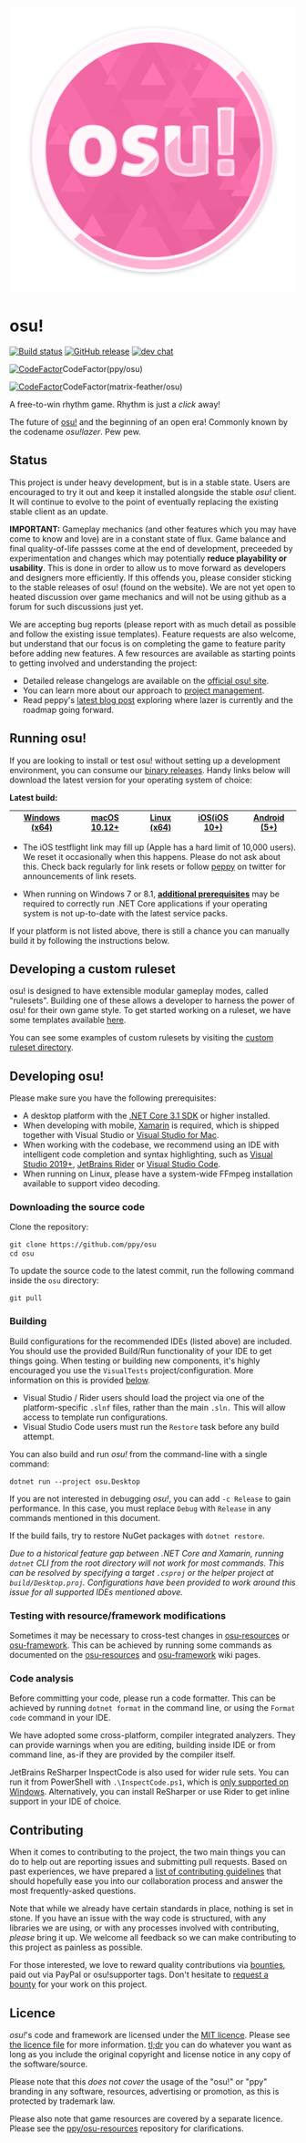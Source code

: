 <p align="center">
  <img width="500px" src="assets/lazer.png">
</p>

# osu!

[![Build status](https://ci.appveyor.com/api/projects/status/u2p01nx7l6og8buh?svg=true)](https://ci.appveyor.com/project/peppy/osu)
[![GitHub release](https://img.shields.io/github/release/ppy/osu.svg)]()
[![dev chat](https://discordapp.com/api/guilds/188630481301012481/widget.png?style=shield)](https://discord.gg/ppy)


[![CodeFactor](https://www.codefactor.io/repository/github/ppy/osu/badge)](https://www.codefactor.io/repository/github/ppy/osu)CodeFactor(ppy/osu)

[![CodeFactor](https://www.codefactor.io/repository/github/matrix-feather/osu/badge/daily)](https://www.codefactor.io/repository/github/matrix-feather/osu/overview/daily)CodeFactor(matrix-feather/osu)

A free-to-win rhythm game. Rhythm is just a *click* away!

The future of [osu!](https://osu.ppy.sh) and the beginning of an open era! Commonly known by the codename *osu!lazer*. Pew pew.

## Status

This project is under heavy development, but is in a stable state. Users are encouraged to try it out and keep it installed alongside the stable *osu!* client. It will continue to evolve to the point of eventually replacing the existing stable client as an update.

**IMPORTANT:** Gameplay mechanics (and other features which you may have come to know and love) are in a constant state of flux. Game balance and final quality-of-life passses come at the end of development, preceeded by experimentation and changes which may potentially **reduce playability or usability**. This is done in order to allow us to move forward as developers and designers more efficiently. If this offends you, please consider sticking to the stable releases of osu! (found on the website). We are not yet open to heated discussion over game mechanics and will not be using github as a forum for such discussions just yet.

We are accepting bug reports (please report with as much detail as possible and follow the existing issue templates). Feature requests are also welcome, but understand that our focus is on completing the game to feature parity before adding new features. A few resources are available as starting points to getting involved and understanding the project:

- Detailed release changelogs are available on the [official osu! site](https://osu.ppy.sh/home/changelog/lazer).
- You can learn more about our approach to [project management](https://github.com/ppy/osu/wiki/Project-management).
- Read peppy's [latest blog post](https://blog.ppy.sh/a-definitive-lazer-faq/) exploring where lazer is currently and the roadmap going forward.

## Running osu!

If you are looking to install or test osu! without setting up a development environment, you can consume our [binary releases](https://github.com/ppy/osu/releases). Handy links below will download the latest version for your operating system of choice:

**Latest build:**

| [Windows (x64)](https://github.com/ppy/osu/releases/latest/download/install.exe)  | [macOS 10.12+](https://github.com/ppy/osu/releases/latest/download/osu.app.zip) | [Linux (x64)](https://github.com/ppy/osu/releases/latest/download/osu.AppImage) | [iOS(iOS 10+)](https://osu.ppy.sh/home/testflight) | [Android (5+)](https://github.com/ppy/osu/releases/latest/download/sh.ppy.osulazer.apk)
| ------------- | ------------- | ------------- | ------------- | ------------- |

- The iOS testflight link may fill up (Apple has a hard limit of 10,000 users). We reset it occasionally when this happens. Please do not ask about this. Check back regularly for link resets or follow [peppy](https://twitter.com/ppy) on twitter for announcements of link resets.

- When running on Windows 7 or 8.1, **[additional prerequisites](https://docs.microsoft.com/en-us/dotnet/core/install/dependencies?tabs=netcore31&pivots=os-windows)** may be required to correctly run .NET Core applications if your operating system is not up-to-date with the latest service packs.

If your platform is not listed above, there is still a chance you can manually build it by following the instructions below.

## Developing a custom ruleset

osu! is designed to have extensible modular gameplay modes, called "rulesets". Building one of these allows a developer to harness the power of osu! for their own game style. To get started working on a ruleset, we have some templates available [here](https://github.com/ppy/osu-templates).

You can see some examples of custom rulesets by visiting the [custom ruleset directory](https://github.com/ppy/osu/issues/5852).

## Developing osu!

Please make sure you have the following prerequisites:

- A desktop platform with the [.NET Core 3.1 SDK](https://dotnet.microsoft.com/download) or higher installed.
- When developing with mobile, [Xamarin](https://docs.microsoft.com/en-us/xamarin/) is required, which is shipped together with Visual Studio or [Visual Studio for Mac](https://visualstudio.microsoft.com/vs/mac/).
- When working with the codebase, we recommend using an IDE with intelligent code completion and syntax highlighting, such as [Visual Studio 2019+](https://visualstudio.microsoft.com/vs/), [JetBrains Rider](https://www.jetbrains.com/rider/) or [Visual Studio Code](https://code.visualstudio.com/).
- When running on Linux, please have a system-wide FFmpeg installation available to support video decoding.

### Downloading the source code

Clone the repository:

```shell
git clone https://github.com/ppy/osu
cd osu
```

To update the source code to the latest commit, run the following command inside the `osu` directory:

```shell
git pull
```

### Building

Build configurations for the recommended IDEs (listed above) are included. You should use the provided Build/Run functionality of your IDE to get things going. When testing or building new components, it's highly encouraged you use the `VisualTests` project/configuration. More information on this is provided [below](#contributing).

- Visual Studio / Rider users should load the project via one of the platform-specific `.slnf` files, rather than the main `.sln.` This will allow access to template run configurations.
- Visual Studio Code users must run the `Restore` task before any build attempt.

You can also build and run *osu!* from the command-line with a single command:

```shell
dotnet run --project osu.Desktop
```

If you are not interested in debugging *osu!*, you can add `-c Release` to gain performance. In this case, you must replace `Debug` with `Release` in any commands mentioned in this document.

If the build fails, try to restore NuGet packages with `dotnet restore`.

_Due to a historical feature gap between .NET Core and Xamarin, running `dotnet` CLI from the root directory will not work for most commands. This can be resolved by specifying a target `.csproj` or the helper project at `build/Desktop.proj`. Configurations have been provided to work around this issue for all supported IDEs mentioned above._

### Testing with resource/framework modifications

Sometimes it may be necessary to cross-test changes in [osu-resources](https://github.com/ppy/osu-resources) or [osu-framework](https://github.com/ppy/osu-framework). This can be achieved by running some commands as documented on the [osu-resources](https://github.com/ppy/osu-resources/wiki/Testing-local-resources-checkout-with-other-projects) and [osu-framework](https://github.com/ppy/osu-framework/wiki/Testing-local-framework-checkout-with-other-projects) wiki pages.

### Code analysis

Before committing your code, please run a code formatter. This can be achieved by running `dotnet format` in the command line, or using the `Format code` command in your IDE.

We have adopted some cross-platform, compiler integrated analyzers. They can provide warnings when you are editing, building inside IDE or from command line, as-if they are provided by the compiler itself.

JetBrains ReSharper InspectCode is also used for wider rule sets. You can run it from PowerShell with `.\InspectCode.ps1`, which is [only supported on Windows](https://youtrack.jetbrains.com/issue/RSRP-410004). Alternatively, you can install ReSharper or use Rider to get inline support in your IDE of choice.

## Contributing

When it comes to contributing to the project, the two main things you can do to help out are reporting issues and submitting pull requests. Based on past experiences, we have prepared a [list of contributing guidelines](CONTRIBUTING.md) that should hopefully ease you into our collaboration process and answer the most frequently-asked questions.

Note that while we already have certain standards in place, nothing is set in stone. If you have an issue with the way code is structured, with any libraries we are using, or with any processes involved with contributing, *please* bring it up. We welcome all feedback so we can make contributing to this project as painless as possible.

For those interested, we love to reward quality contributions via [bounties](https://docs.google.com/spreadsheets/d/1jNXfj_S3Pb5PErA-czDdC9DUu4IgUbe1Lt8E7CYUJuE/view?&rm=minimal#gid=523803337), paid out via PayPal or osu!supporter tags. Don't hesitate to [request a bounty](https://docs.google.com/forms/d/e/1FAIpQLSet_8iFAgPMG526pBZ2Kic6HSh7XPM3fE8xPcnWNkMzINDdYg/viewform) for your work on this project.

## Licence

*osu!*'s code and framework are licensed under the [MIT licence](https://opensource.org/licenses/MIT). Please see [the licence file](LICENCE) for more information. [tl;dr](https://tldrlegal.com/license/mit-license) you can do whatever you want as long as you include the original copyright and license notice in any copy of the software/source.

Please note that this *does not cover* the usage of the "osu!" or "ppy" branding in any software, resources, advertising or promotion, as this is protected by trademark law.

Please also note that game resources are covered by a separate licence. Please see the [ppy/osu-resources](https://github.com/ppy/osu-resources) repository for clarifications.